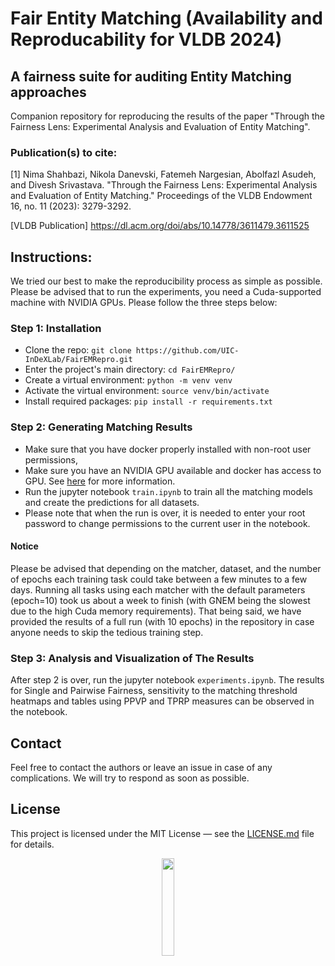 # Fair Entity Matching (Availability and Reproducability for VLDB 2024)

## A fairness suite for auditing Entity Matching approaches
Companion repository for reproducing the results of the paper "Through the Fairness Lens: Experimental Analysis and Evaluation of Entity Matching".

### Publication(s) to cite:
[1] Nima Shahbazi, Nikola Danevski, Fatemeh Nargesian, Abolfazl Asudeh, and Divesh Srivastava. "Through the Fairness Lens: Experimental Analysis and Evaluation of Entity Matching." Proceedings of the VLDB Endowment 16, no. 11 (2023): 3279-3292.

[VLDB Publication] <a href="https://dl.acm.org/doi/abs/10.14778/3611479.3611525">https://dl.acm.org/doi/abs/10.14778/3611479.3611525</a> <be>

## Instructions:
We tried our best to make the reproducibility process as simple as possible. Please be advised that to run the experiments, you need a Cuda-supported machine with NVIDIA GPUs. Please follow the three steps below:

### Step 1: Installation
- Clone the repo: ```git clone https://github.com/UIC-InDeXLab/FairEMRepro.git```
- Enter the project's main directory: ```cd FairEMRepro/```
- Create a virtual environment: ```python -m venv venv```
- Activate the virtual environment: ```source venv/bin/activate``` 
- Install required packages: ```pip install -r requirements.txt```

### Step 2:  Generating Matching Results
- Make sure that you have docker properly installed with non-root user permissions, 
- Make sure you have an NVIDIA GPU available and docker has access to GPU. See [here](https://docs.docker.com/config/containers/resource_constraints/#gpu) for more information.
- Run the jupyter notebook ```train.ipynb``` to train all the matching models and create the predictions for all datasets.
- Please note that when the run is over, it is needed to enter your root password to change permissions to the current user in the notebook.

#### Notice
Please be advised that depending on the matcher, dataset, and the number of epochs each training task could take between a few minutes to a few days. Running all tasks using each matcher with the default parameters (epoch=10) took us about a week to finish (with GNEM being the slowest due to the high Cuda memory requirements). That being said, we have provided the results of a full run (with 10 epochs) in the repository in case anyone needs to skip the tedious training step.

### Step 3: Analysis and Visualization of The Results
After step 2 is over, run the jupyter notebook ```experiments.ipynb```. The results for Single and Pairwise Fairness, sensitivity to the matching threshold heatmaps and tables using PPVP and TPRP measures can be observed in the notebook.

## Contact
Feel free to contact the authors or leave an issue in case of any complications. We will try to respond as soon as possible.

## License

This project is licensed under the MIT License &mdash; see the [LICENSE.md](LICENSE.md) file for details.

<p align="center"><img width="20%" src="https://www.cs.uic.edu/~indexlab/imgs/InDeXLab2.gif"></p>
